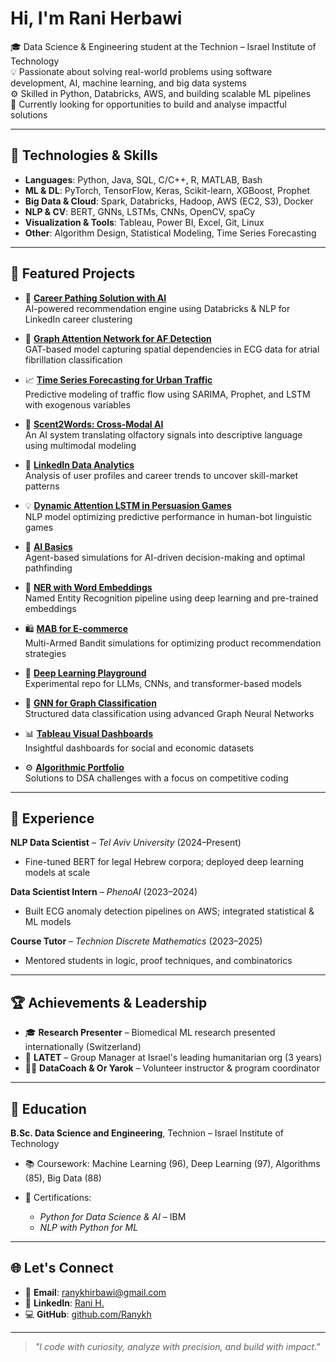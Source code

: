 # Hi, I'm Rani Herbawi

🎓 Data Science & Engineering student at the Technion – Israel Institute of Technology  
💡 Passionate about solving real-world problems using software development, AI, machine learning, and big data systems  
⚙️ Skilled in Python, Databricks, AWS, and building scalable ML pipelines  
🚀 Currently looking for opportunities to build and analyse impactful solutions

---

## 🔧 Technologies & Skills

- **Languages**: Python, Java, SQL, C/C++, R, MATLAB, Bash
- **ML & DL**: PyTorch, TensorFlow, Keras, Scikit-learn, XGBoost, Prophet
- **Big Data & Cloud**: Spark, Databricks, Hadoop, AWS (EC2, S3), Docker
- **NLP & CV**: BERT, GNNs, LSTMs, CNNs, OpenCV, spaCy
- **Visualization & Tools**: Tableau, Power BI, Excel, Git, Linux
- **Other**: Algorithm Design, Statistical Modeling, Time Series Forecasting

---

## 📂 Featured Projects

- 🔮 **[Career Pathing Solution with AI](https://github.com/Ranykh/Career_path_with_AI_project)**  
  AI-powered recommendation engine using Databricks & NLP for LinkedIn career clustering

- 🧠 **[Graph Attention Network for AF Detection](https://github.com/Ranykh/Graph-Attention-Network-for-AF-Detection)**  
  GAT-based model capturing spatial dependencies in ECG data for atrial fibrillation classification

- 📈 **[Time Series Forecasting for Urban Traffic](https://github.com/Ranykh/Time_Series_Forecasting_for_Urban_Traffic)**  
  Predictive modeling of traffic flow using SARIMA, Prophet, and LSTM with exogenous variables

- 🧪 **[Scent2Words: Cross-Modal AI](https://github.com/Ranykh/Scent2Words-AI)**  
  An AI system translating olfactory signals into descriptive language using multimodal modeling

- 🧾 **[LinkedIn Data Analytics](https://github.com/Ranykh/Linkedin-Data-Analysis)**  
  Analysis of user profiles and career trends to uncover skill-market patterns

- 💡 **[Dynamic Attention LSTM in Persuasion Games](https://github.com/Ranykh/Dynamic-Attention-based-LSTM-Predictive-Model-in-Language-based-Persuasion-Games)**  
  NLP model optimizing predictive performance in human-bot linguistic games

- 🧮 **[AI Basics](https://github.com/Ranykh/AI-Basics/tree/main)**  
  Agent-based simulations for AI-driven decision-making and optimal pathfinding

- 🧾 **[NER with Word Embeddings](https://github.com/Ranykh/NLP-Entity-Tagging-with-Word-Embeddings)**  
  Named Entity Recognition pipeline using deep learning and pre-trained embeddings

- 🛍️ **[MAB for E-commerce](https://github.com/Ranykh/MAB_Electronic-Commerce-Models)**  
  Multi-Armed Bandit simulations for optimizing product recommendation strategies

- 🧠 **[Deep Learning Playground](https://github.com/Ranykh/Deep-Learning-Projects)**  
  Experimental repo for LLMs, CNNs, and transformer-based models

- 🧠 **[GNN for Graph Classification](https://github.com/Ranykh/GNN_Final_Project)**  
  Structured data classification using advanced Graph Neural Networks

- 📊 **[Tableau Visual Dashboards](https://github.com/Ranykh/Tableau)**  
  Insightful dashboards for social and economic datasets

- ⚙️ **[Algorithmic Portfolio](https://github.com/Ranykh/Data-Structures-and-Algorithms_programming-assignment)**  
  Solutions to DSA challenges with a focus on competitive coding

---

## 💼 Experience

**NLP Data Scientist** – *Tel Aviv University* (2024–Present)  
- Fine-tuned BERT for legal Hebrew corpora; deployed deep learning models at scale  

**Data Scientist Intern** – *PhenoAI* (2023–2024)  
- Built ECG anomaly detection pipelines on AWS; integrated statistical & ML models  

**Course Tutor** – *Technion Discrete Mathematics* (2023–2025)  
- Mentored students in logic, proof techniques, and combinatorics

---

## 🏆 Achievements & Leadership

- 🎓 **Research Presenter** – Biomedical ML research presented internationally (Switzerland)
- 🤝 **LATET** – Group Manager at Israel's leading humanitarian org (3 years)
- 🧑‍🏫 **DataCoach & Or Yarok** – Volunteer instructor & program coordinator

---

## 📜 Education

**B.Sc. Data Science and Engineering**, Technion – Israel Institute of Technology  
- 📚 Coursework: Machine Learning (96), Deep Learning (97), Algorithms (85), Big Data (88)  

- 📜 Certifications:  
  - *Python for Data Science & AI* – IBM  
  - *NLP with Python for ML*

---

## 🌐 Let's Connect

- 📧 **Email**: [ranykhirbawi@gmail.com](mailto:ranykhirbawi@gmail.com)  
- 💼 **LinkedIn**: [Rani H.](https://www.linkedin.com/in/rani-h-51a5011a9)  
- 💻 **GitHub**: [github.com/Ranykh](https://github.com/Ranykh)

---

> *"I code with curiosity, analyze with precision, and build with impact."*

